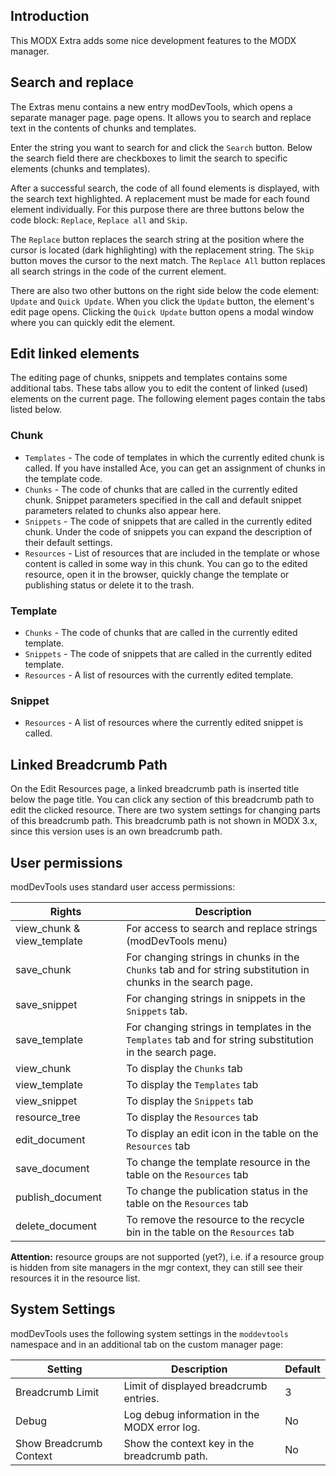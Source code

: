 ## Introduction

This MODX Extra adds some nice development features to the MODX manager.

## Search and replace

The Extras menu contains a new entry modDevTools, which opens a separate manager
page. page opens. It allows you to search and replace text in the contents of
chunks and templates.

Enter the string you want to search for and click the `Search` button. Below the
search field there are checkboxes to limit the search to specific elements
(chunks and templates).

After a successful search, the code of all found elements is displayed, with the
search text highlighted. A replacement must be made for each found element
individually. For this purpose there are three buttons below the code block:
`Replace`, `Replace all` and `Skip`.

The `Replace` button replaces the search string at the position where the cursor
is located (dark highlighting) with the replacement string. The `Skip` button
moves the cursor to the next match. The `Replace All` button replaces all search
strings in the code of the current element.

There are also two other buttons on the right side below the code element:
`Update` and `Quick Update`. When you click the `Update` button, the element's edit
page opens. Clicking the `Quick Update` button opens a modal window where you can
quickly edit the element.

## Edit linked elements

The editing page of chunks, snippets and templates contains some additional
tabs. These tabs allow you to edit the content of linked (used) elements on the
current page. The following element pages contain the tabs listed below.

### Chunk
- `Templates` - The code of templates in which the currently edited chunk is called. If you have installed Ace, you can get an assignment of chunks in the template code.
- `Chunks` - The code of chunks that are called in the currently edited chunk. Snippet parameters specified in the call and default snippet parameters related to chunks also appear here.
- `Snippets` - The code of snippets that are called in the currently edited chunk. Under the code of snippets you can expand the description of their default settings.
- `Resources` - List of resources that are included in the template or whose content is called in some way in this chunk. You can go to the edited resource, open it in the browser, quickly change the template or publishing status or delete it to the trash.

### Template
- `Chunks` - The code of chunks that are called in the currently edited template.
- `Snippets` - The code of snippets that are called in the currently edited template.
- `Resources` - A list of resources with the currently edited template.

### Snippet
- `Resources` - A list of resources where the currently edited snippet is called.

## Linked Breadcrumb Path

On the Edit Resources page, a linked breadcrumb path is inserted title below the
page title. You can click any section of this breadcrumb path to edit the
clicked resource. There are two system settings for changing parts of this
breadcrumb path. This breadcrumb path is not shown in MODX 3.x, since this
version uses is an own breadcrumb path.

## User permissions

modDevTools uses standard user access permissions:

Rights | Description
------ | -----------
view_chunk & view_template | For access to search and replace strings (modDevTools menu)
save_chunk | For changing strings in chunks in the `Chunks` tab and for string substitution in chunks in the search page.
save_snippet | For changing strings in snippets in the `Snippets` tab.
save_template | For changing strings in templates in the `Templates` tab and for string substitution in the search page.
view_chunk | To display the `Chunks` tab
view_template | To display the `Templates` tab
view_snippet | To display the `Snippets` tab
resource_tree | To display the `Resources` tab
edit_document | To display an edit icon in the table on the `Resources` tab
save_document | To change the template resource in the table on the `Resources` tab
publish_document | To change the publication status in the table on the `Resources` tab
delete_document | To remove the resource to the recycle bin in the table on the `Resources` tab

**Attention:** resource groups are not supported (yet?), i.e. if a resource
group is hidden from site managers in the mgr context, they can still see their
resources it in the resource list.

## System Settings

modDevTools uses the following system settings in the `moddevtools` namespace
and  in an additional tab on the custom manager page:

Setting | Description | Default
------- | ----------- | -------
Breadcrumb Limit | Limit of displayed breadcrumb entries. | 3
Debug | Log debug information in the MODX error log. | No
Show Breadcrumb Context | Show the context key in the breadcrumb path. | No
